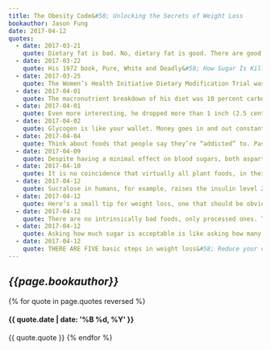 ```yaml
---
title: The Obesity Code&#58; Unlocking the Secrets of Weight Loss
bookauthor: Jason Fung
date: 2017-04-12
quotes:
  - date: 2017-03-21
    quote: Dietary fat is bad. No, dietary fat is good. There are good fats and bad fats. Carbohydrates are bad. No, carbohydrates are good. There are good carbs and bad carbs. You should eat more meals a day. No, you should eat fewer meals a day. Count your calories. No, calories don’t count. Milk is good for you. No, milk is bad for you. Meat is good for you. No, meat is bad for you.
  - date: 2017-03-22
    quote: His 1972 book, Pure, White and Deadly&#58; How Sugar Is Killing Us,
  - date: 2017-03-25
    quote: The Women’s Health Initiative Dietary Modification Trial was the biggest, baddest, most kick-ass study of the Eat Less, Move More strategy that has even been or ever will be done—and it was a resounding repudiation of that strategy. What is happening when we
  - date: 2017-04-01
    quote: The macronutrient breakdown of his diet was 10 percent carbohydrate, 53 percent fat and 37 percent protein. Standard calorie calculations predicted a weight gain of about 16 pounds (7.3 kilograms). Actual weight gain, however, was only about 2.8 pounds (1.3 kilograms).
  - date: 2017-04-01
    quote: Even more interesting, he dropped more than 1 inch (2.5 centimeters) from his waist measurement.
  - date: 2017-04-02
    quote: Glycogen is like your wallet. Money goes in and out constantly. The wallet is easily accessible, but can only hold a limited amount of money. Fat, however, is like the money in your bank account. It is harder to access that money, but there is an unlimited storage space for energy there in your account.
  - date: 2017-04-04
    quote: Think about foods that people say they’re “addicted” to. Pasta, bread, cookies, chocolate, chips. Notice anything? All are highly refined carbohydrates. Does anybody ever say they are addicted to fish? Apples? Beef? Spinach? Not likely. Those are all delicious foods, but not addictive. Consider some
  - date: 2017-04-09
    quote: Despite having a minimal effect on blood sugars, both aspartame and stevia raised insulin levels higher even than table sugar.14 Artificial sweeteners that raise insulin should be expected to be harmful, not beneficial. Artificial sweeteners may decrease calories and sugar, but not insulin. Yet it is insulin that drives weight gain and diabetes. Artificial sweeteners
  - date: 2017-04-10
    quote: It is no coincidence that virtually all plant foods, in their natural, unrefined state, contain fiber. Mother Nature has pre-packaged the “antidote” with the “poison.” Thus, traditional societies may follow diets high in carbohydrates without evidence of obesity or type 2 diabetes. The one critical difference is that the carbohydrates consumed by traditional societies are unrefined and unprocessed, resulting in very high fiber intake. Western diets are
  - date: 2017-04-12
    quote: Sucralose in humans, for example, raises the insulin level 22 percent higher.6 The incretin effect
  - date: 2017-04-12
    quote: Here’s a small tip for weight loss, one that should be obvious, but is not. If you are not hungry, don’t eat. Your body is telling you that you should not be eating. After indulging in a large meal, such as we do at Thanksgiving, we feel paranoid about skipping the next meal because
  - date: 2017-04-12
    quote: There are no intrinsically bad foods, only processed ones. The further you stray from real food, the more danger you are in. Should you eat protein bars? No. Should you eat meal replacements? No. Should you drink meal replacement shakes? Absolutely not. Should you eat processed meats, processed fats or processed carbohydrates? No, no and no. While we ideally would all eat
  - date: 2017-04-12
    quote: Asking how much sugar is acceptable is like asking how many cigarettes are acceptable. Ideally, no added sugar at all would be best, but that probably will not happen. Still, see the next section for some reasonable suggestions.
  - date: 2017-04-12
    quote: THERE ARE FIVE basic steps in weight loss&#58; Reduce your consumption of added sugars. Reduced your consumption of refined grains. Moderate your protein intake. Increase your consumption of natural fats. Increase your consumption of fiber and vinegar.
---
```

## *{{page.bookauthor}}*

{% for quote in page.quotes reversed %}
#### {{ quote.date | date: '%B %d, %Y' }}
{{ quote.quote }}
{% endfor %}
